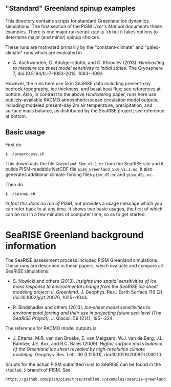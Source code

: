 ## "Standard" Greenland spinup examples

This directory contains scripts for standard Greenland ice dynamics simulations.
The first section of the PISM _User's Manual_ documents these examples.  There
is one major run script `spinup.sh` but it takes options to determine major (and
minor) spinup choices.

These runs are motivated primarily by the "constant-climate" and "paleo-climate"
runs which are evaluated in

  * A. Aschwanden, G. Adalgeirsdottir, and C. Khroulev (2013). _Hindcasting to_
    _measure ice sheet model sensitivity to initial states._ The Cryosphere 7,
    doi:10.5194/tc-7-1083-2013, 1083--1093.

However, the runs here use 5km SeaRISE data including present-day bedrock
topography, ice thickness, and basal heat flux; see references at bottom.  Also,
in contrast to the above _Hindcasting_ paper, runs here use publicly-available
RACMO atmospheric/ocean circulation model outputs, including modeled present-day
2m air temperature, precipitation, and surface mass balance, as distributed by
the SeaRISE project; see reference at bottom.

## Basic usage

First do

    $ ./preprocess.sh

This downloads the file `Greenland_5km_v1.1.nc` from the SeaRISE site and it
builds PISM-readable NetCDF file `pism_Greenland_5km_v1.1.nc`.  It also
generates additional climate-forcing files `pism_dT.nc` and `pism_dSL.nc`.

Then do

    $ ./spinup.sh

*In fact this does no run of PISM*, but provides a usage message which you can
refer back to at any time.  It shows two basic usages, the first of which can
be run in a few minutes of computer time, so as to get started.

# SeaRISE Greenland background information

The SeaRISE assessment process included PISM Greenland simulations.  These runs
are described in these papers, which evaluate and compare all SeaRISE
simulations:

  * S. Nowicki and others (2013). _Insights into spatial sensitivities of ice_
    _mass response to environmental change from the SeaRISE ice sheet modeling_
    _project: II. Greenland._ J. Geophys. Res.: Earth Surface 118 (2),
    doi:10.1002/jgrf.20076, 1025--1044.

  * R. Bindshadler and others (2013). _Ice-sheet model sensitivities to_
    _environmental forcing and their use in projecting future sea-level_
    _(The SeaRISE Project)._ J. Glaciol. 59 (214), 195--224.

The reference for RACMO model outputs is:

  * J. Ettema, M.R. van den Broeke, E. van Meigaard, W.J. van de Berg,
    J.L. Bamber, J.E. Box, and R.C. Bales (2009). _Higher surface mass balance_
    _of the Greenland ice sheet revealed by high-resolution climate modeling._
    Geophys. Res. Lett. 36 (L12501), doi:10.1029/2009GL038110.

Scripts for the actual PISM submitted runs to SeaRISE can be found in the
`stable0.5` branch of PISM.  See

    https://github.com/pism/pism/tree/stable0.5/examples/searise-greenland

